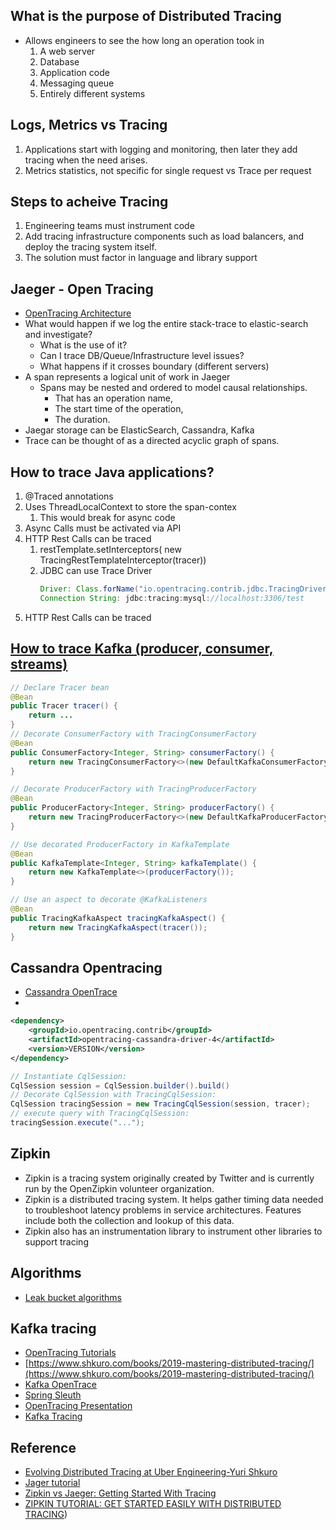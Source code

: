 ## What is the purpose of Distributed Tracing

* Allows engineers to see the how long an operation took in 
    1. A web server
    2. Database
    3. Application code
    4. Messaging queue
    5. Entirely different systems

## Logs, Metrics vs Tracing

1. Applications start with logging and monitoring, then later they add tracing when the need arises.
1. Metrics statistics, not specific for single request vs Trace per request

## Steps to acheive Tracing

1. Engineering teams must instrument code
1. Add tracing infrastructure components such as load balancers, and deploy the tracing system itself. 
1. The solution must factor in language and library support

## Jaeger - Open Tracing

* [OpenTracing Architecture](https://www.jaegertracing.io/docs/1.28/architecture/)
* What would happen if we log the entire stack-trace to elastic-search and investigate?
  * What is the use of it?
  * Can I trace DB/Queue/Infrastructure level issues?
  * What happens if it crosses boundary (different servers)
* A span represents a logical unit of work in Jaeger 
  * Spans may be nested and ordered to model causal relationships.
     * That has an operation name, 
     * The start time of the operation, 
     * The duration. 
* Jaegar storage can be ElasticSearch, Cassandra, Kafka
* Trace can be thought of as a directed acyclic graph of spans.

## How to trace Java applications?

1. @Traced annotations
2. Uses ThreadLocalContext to store the span-contex
   1. This would break for async code
3. Async Calls must be activated via API
4. HTTP Rest Calls can be traced
   1. restTemplate.setInterceptors( new TracingRestTemplateInterceptor(tracer))
   2. JDBC can use Trace Driver
       ```java
       Driver: Class.forName("io.opentracing.contrib.jdbc.TracingDriver");
       Connection String: jdbc:tracing:mysql://localhost:3306/test
       ```
4. HTTP Rest Calls can be traced
      
## [How to trace Kafka (producer, consumer, streams)](https://github.com/opentracing-contrib/java-kafka-client)
```java
// Declare Tracer bean
@Bean
public Tracer tracer() {
    return ...
}
// Decorate ConsumerFactory with TracingConsumerFactory
@Bean
public ConsumerFactory<Integer, String> consumerFactory() {
    return new TracingConsumerFactory<>(new DefaultKafkaConsumerFactory<>(consumerProps()), tracer());
}

// Decorate ProducerFactory with TracingProducerFactory
@Bean
public ProducerFactory<Integer, String> producerFactory() {
    return new TracingProducerFactory<>(new DefaultKafkaProducerFactory<>(producerProps()), tracer());
}

// Use decorated ProducerFactory in KafkaTemplate
@Bean
public KafkaTemplate<Integer, String> kafkaTemplate() {
    return new KafkaTemplate<>(producerFactory());
}

// Use an aspect to decorate @KafkaListeners
@Bean
public TracingKafkaAspect tracingKafkaAspect() {
    return new TracingKafkaAspect(tracer());
}
```

## Cassandra Opentracing

* [Cassandra OpenTrace](https://github.com/opentracing-contrib/java-cassandra-driver)
* 
```xml
<dependency>
    <groupId>io.opentracing.contrib</groupId>
    <artifactId>opentracing-cassandra-driver-4</artifactId>
    <version>VERSION</version>
</dependency>
```

```java
// Instantiate CqlSession:
CqlSession session = CqlSession.builder().build()
// Decorate CqlSession with TracingCqlSession:
CqlSession tracingSession = new TracingCqlSession(session, tracer);
// execute query with TracingCqlSession:
tracingSession.execute("...");
```

## Zipkin

* Zipkin is a tracing system originally created by Twitter and is currently run by the OpenZipkin volunteer organization.
* Zipkin is a distributed tracing system. It helps gather timing data needed to troubleshoot latency problems in service architectures. Features include both the collection and lookup of this data.
* Zipkin also has an instrumentation library to instrument other libraries to support tracing

## Algorithms

* [Leak bucket algorithms](https://en.wikipedia.org/wiki/Leaky_bucket)

## Kafka tracing
* [OpenTracing Tutorials](https://github.com/yurishkuro/opentracing-tutorial)
* [https://www.shkuro.com/books/2019-mastering-distributed-tracing/](https://www.shkuro.com/books/2019-mastering-distributed-tracing/)
* [Kafka OpenTrace](https://github.com/opentracing-contrib/java-kafka-client/tree/master/opentracing-kafka-spring)
* [Spring Sleuth](https://github.com/mohanmca/spring_guides/blob/master/spring-cloud-sleuth/sleuth_log.json)
* [OpenTracing Presentation](https://www.bit.ly/cncfopentracing)
* [Kafka Tracing](https://github.com/opentracing-contrib/java-kafka-client)

## Reference
* [Evolving Distributed Tracing at Uber Engineering-Yuri Shkuro](https://eng.uber.com/distributed-tracing/)
* [Jager tutorial](https://www.scalyr.com/blog/jaeger-tracing-tutorial/#:~:text=Span%20%E2%80%93%20The%20logical%20unit%20of,way%20Jaeger%20presents%20execution%20requests.)
* [Zipkin vs Jaeger: Getting Started With Tracing](https://logz.io/blog/zipkin-vs-jaeger/)
* [ZIPKIN TUTORIAL: GET STARTED EASILY WITH DISTRIBUTED TRACING](https://www.scalyr.com/blog/zipkin-tutorial-distributed-tracing/))
